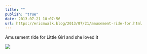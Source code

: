 ```yaml
---
title: ""
publish: "true"
date: 2013-07-21 10:07:56
url: https://ericmwalk.blog/2013/07/21/amusement-ride-for.html
---
```


Amusement ride for Little Girl and she loved it

![](https://ericmwalk.blog/uploads/2022/878a3be0a7.jpg)
